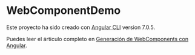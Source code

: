 # WebComponentDemo

Este proyecto ha sido creado con [Angular CLI](https://github.com/angular/angular-cli) version 7.0.5.

Puedes leer el árticulo completo en [Generación de WebComponents con Angular](https://victordeandres.es/post/angular-webcomponents).